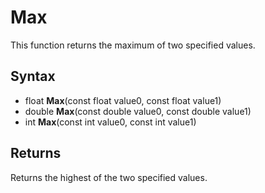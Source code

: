 # Max #
This function returns the maximum of two specified values.

## Syntax ##
- float **Max**(const float value0, const float value1)
- double **Max**(const double value0, const double value1)
- int **Max**(const int value0, const int value1)

## Returns ##
Returns the highest of the two specified values.
